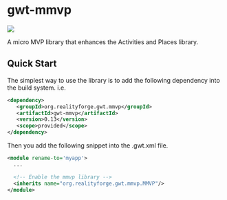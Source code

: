 # gwt-mmvp

[<img src="https://img.shields.io/maven-central/v/org.realityforge.gwt.mmvp/gwt-mmvp.svg?label=latest%20release"/>](http://search.maven.org/#search%7Cga%7C1%7Cg%3A%22org.realityforge.gwt.mmvp%22%20a%3A%22gwt-mmvp%22)

A micro MVP library that enhances the Activities and Places library.

## Quick Start

The simplest way to use the library is to add the following dependency
into the build system. i.e.

```xml
<dependency>
   <groupId>org.realityforge.gwt.mmvp</groupId>
   <artifactId>gwt-mmvp</artifactId>
   <version>0.13</version>
   <scope>provided</scope>
</dependency>
```

Then you add the following snippet into the .gwt.xml file.

```xml
<module rename-to='myapp'>
  ...

  <!-- Enable the mmvp library -->
  <inherits name="org.realityforge.gwt.mmvp.MMVP"/>
</module>
```
